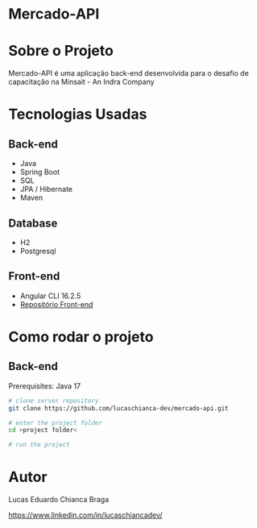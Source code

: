 # Mercado-API

# Sobre o Projeto

Mercado-API é uma aplicação back-end desenvolvida para o desafio de capacitação na Minsait - An Indra Company


# Tecnologias Usadas
## Back-end
- Java
- Spring Boot
- SQL
- JPA / Hibernate
- Maven
## Database
- H2
- Postgresql
## Front-end
- Angular CLI 16.2.5
- [Repositório Front-end](https://github.com/lucaschianca-dev/mercado-ui)
# Como rodar o projeto

## Back-end
Prerequisites: Java 17

```bash
# clone server repository
git clone https://github.com/lucaschianca-dev/mercado-api.git

# enter the project folder
cd >project folder<

# run the project

```

# Autor

Lucas Eduardo Chianca Braga

https://www.linkedin.com/in/lucaschiancadev/


